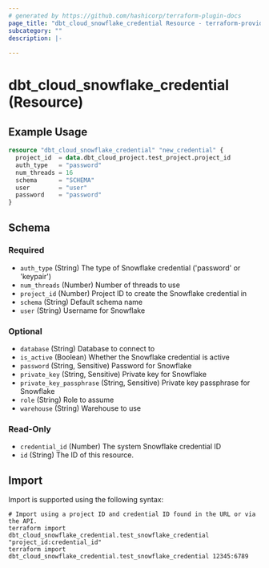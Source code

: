 ```yaml
---
# generated by https://github.com/hashicorp/terraform-plugin-docs
page_title: "dbt_cloud_snowflake_credential Resource - terraform-provider-dbt-cloud"
subcategory: ""
description: |-
  
---
```


# dbt_cloud_snowflake_credential (Resource)



## Example Usage

```terraform
resource "dbt_cloud_snowflake_credential" "new_credential" {
  project_id  = data.dbt_cloud_project.test_project.project_id
  auth_type   = "password"
  num_threads = 16
  schema      = "SCHEMA"
  user        = "user"
  password    = "password"
}
```

<!-- schema generated by tfplugindocs -->
## Schema

### Required

- `auth_type` (String) The type of Snowflake credential ('password' or 'keypair')
- `num_threads` (Number) Number of threads to use
- `project_id` (Number) Project ID to create the Snowflake credential in
- `schema` (String) Default schema name
- `user` (String) Username for Snowflake

### Optional

- `database` (String) Database to connect to
- `is_active` (Boolean) Whether the Snowflake credential is active
- `password` (String, Sensitive) Password for Snowflake
- `private_key` (String, Sensitive) Private key for Snowflake
- `private_key_passphrase` (String, Sensitive) Private key passphrase for Snowflake
- `role` (String) Role to assume
- `warehouse` (String) Warehouse to use

### Read-Only

- `credential_id` (Number) The system Snowflake credential ID
- `id` (String) The ID of this resource.

## Import

Import is supported using the following syntax:

```shell
# Import using a project ID and credential ID found in the URL or via the API.
terraform import dbt_cloud_snowflake_credential.test_snowflake_credential "project_id:credential_id"
terraform import dbt_cloud_snowflake_credential.test_snowflake_credential 12345:6789
```
